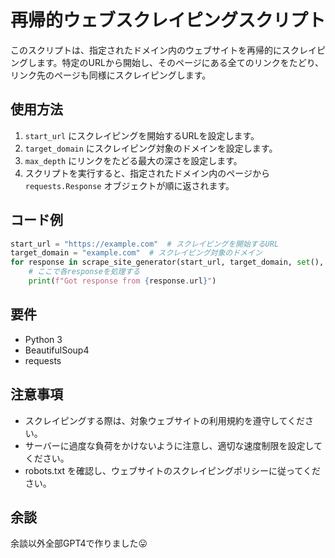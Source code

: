 # 再帰的ウェブスクレイピングスクリプト

このスクリプトは、指定されたドメイン内のウェブサイトを再帰的にスクレイピングします。特定のURLから開始し、そのページにある全てのリンクをたどり、リンク先のページも同様にスクレイピングします。

## 使用方法

1. `start_url` にスクレイピングを開始するURLを設定します。
2. `target_domain` にスクレイピング対象のドメインを設定します。
3. `max_depth` にリンクをたどる最大の深さを設定します。
4. スクリプトを実行すると、指定されたドメイン内のページから `requests.Response` オブジェクトが順に返されます。

## コード例

```python
start_url = "https://example.com"  # スクレイピングを開始するURL
target_domain = "example.com"  # スクレイピング対象のドメイン
for response in scrape_site_generator(start_url, target_domain, set(), 2):
    # ここで各responseを処理する
    print(f"Got response from {response.url}")

```

## 要件
- Python 3
- BeautifulSoup4
- requests

## 注意事項
- スクレイピングする際は、対象ウェブサイトの利用規約を遵守してください。
- サーバーに過度な負荷をかけないように注意し、適切な速度制限を設定してください。
- robots.txt を確認し、ウェブサイトのスクレイピングポリシーに従ってください。  

## 余談
余談以外全部GPT4で作りました😛